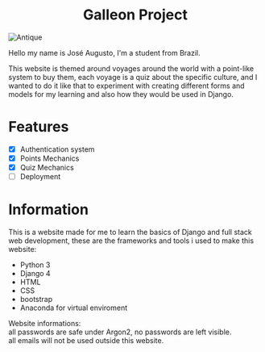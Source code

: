 <h1 align="center">Galleon Project</h1>

![Antique](https://user-images.githubusercontent.com/100100069/178118306-ff274b32-d1f3-4748-af6a-9bfeb475f065.png)

<p>Hello my name is José Augusto, I'm a student from Brazil.</p>
<p>This website is themed around voyages around the world with a point-like system to buy them, each voyage is a quiz about the specific culture, 
    and I wanted to do it like that to experiment with creating different forms and models for my learning and also how they would be used in Django.</p>

# Features
- [x] Authentication system
- [x] Points Mechanics
- [x] Quiz Mechanics
- [ ] Deployment

# Information

<p>This is a website made for me to learn the basics of Django and full stack web development, 
    these are the frameworks and tools i used to make this website:
</p>
<ul>
    <li>Python 3</li>
    <li>Django 4</li>
    <li>HTML</li>
    <li>CSS</li>
    <li>bootstrap</li>
    <li>Anaconda for virtual enviroment</li>
</ul>
<h7>
Website informations:
</h7>
<br>
<h7>
all passwords are safe under Argon2, no passwords are left visible.
</h7>
<br>
<h7>
all emails will not be used outside this website.
</h7>
